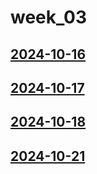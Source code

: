 # week_03 <!-- markmap: foldAll -->
## [2024-10-16](2024-10-16/2024-10-16.html)
## [2024-10-17](2024-10-17/2024-10-17.html)
## [2024-10-18](2024-10-18/2024-10-18.html)
## [2024-10-21](2024-10-21/2024-10-21.html)
